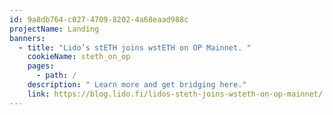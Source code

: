 ```yaml
---
id: 9a8db764-c027-4709-8202-4a68eaad988c
projectName: Landing
banners:
  - title: "Lido’s stETH joins wstETH on OP Mainnet. "
    cookieName: steth_on_op
    pages:
      - path: /
    description: " Learn more and get bridging here."
    link: https://blog.lido.fi/lidos-steth-joins-wsteth-on-op-mainnet/
---
```

